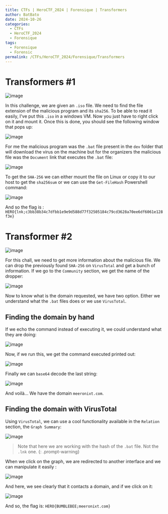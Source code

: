 ```yaml
---
title: CTFs | HeroCTF_2024 | Forensique | Transformers
author: BatBato
date: 2024-10-26
categories:
  - CTFs
  - HeroCTF_2024
  - Forensique
tags:
  - Forensique
  - Forensic
permalink: /CTFs/HeroCTF_2024/Forensique/Transformers
---
```

# Transformers #1

![image](https://raw.githubusercontent.com/Nouman404/nouman404.github.io/refs/heads/main/_posts/CTFs/HeroCTF_2024/photos/HeroCTF_2024_forensique_transformers_enonce1.png)

In this challenge, we are given an `.iso` file. We need to find the file extension of the malicious program and its `sha256`. To be able to read it easily, I've put this `.iso` in a windows VM. Now you just have to right click on it and mount it. Once this is done, you should see the following window that pops up:

![image](https://raw.githubusercontent.com/Nouman404/nouman404.github.io/refs/heads/main/_posts/CTFs/HeroCTF_2024/photos/HeroCTF_2024_forensique_transformers_window.png)

For me the malicious program was the `.bat` file present in the `dev` folder that will download the virus on the machine but for the organizers the malicious file was the `Document` link that executes the `.bat` file:

![image](https://raw.githubusercontent.com/Nouman404/nouman404.github.io/refs/heads/main/_posts/CTFs/HeroCTF_2024/photos/HeroCTF_2024_forensique_transformers_infoFolder.png)

To get the `SHA-256` we can either mount the file on Linux or copy it to our host to get the `sha256sum` or we can use the `Get-FileHash` Powershell command:

![image](https://raw.githubusercontent.com/Nouman404/nouman404.github.io/refs/heads/main/_posts/CTFs/HeroCTF_2024/photos/HeroCTF_2024_forensique_transformers_powershellCommand.png)

And so the flag is : `HERO{lnk;c3bb38b34c7dfbb1e9e9d588d77f32505184c79cd3628a70ee6df6061e128f3e}`


# Transformer #2

![image](https://raw.githubusercontent.com/Nouman404/nouman404.github.io/refs/heads/main/_posts/CTFs/HeroCTF_2024/photos/HeroCTF_2024_forensique_transformers_enonce2.png)

For this chall, we need to get more information about the malicious file. We can drop the previously found `SHA-256` on `VirusTotal` and get a bunch of information. If we go to the `Community` section, we get the name of the dropper:

![image](https://raw.githubusercontent.com/Nouman404/nouman404.github.io/refs/heads/main/_posts/CTFs/HeroCTF_2024/photos/HeroCTF_2024_forensique_transformers_dropper.png)

Now to know what is the domain requested, we have two option. Either we understand what the `.bat` files does or we use `VirusTotal`. 

## Finding the domain by hand

If we echo the command instead of executing it, we could understand what they are doing:

![image](https://raw.githubusercontent.com/Nouman404/nouman404.github.io/refs/heads/main/_posts/CTFs/HeroCTF_2024/photos/HeroCTF_2024_forensique_transformers_echo.png)

Now, if we run this, we get the command executed printed out:

![image](https://raw.githubusercontent.com/Nouman404/nouman404.github.io/refs/heads/main/_posts/CTFs/HeroCTF_2024/photos/HeroCTF_2024_forensique_transformers_powershell.png)

Finally we can `base64` decode the last string:

![image](https://raw.githubusercontent.com/Nouman404/nouman404.github.io/refs/heads/main/_posts/CTFs/HeroCTF_2024/photos/HeroCTF_2024_forensique_transformers_base64.png)

And voilà... We have the domain `meeronixt.com`.

## Finding the domain with VirusTotal

Using `VirusTotal`, we can use a cool functionality available in the `Relation` section, the `Graph Summary`:

![image](https://raw.githubusercontent.com/Nouman404/nouman404.github.io/refs/heads/main/_posts/CTFs/HeroCTF_2024/photos/HeroCTF_2024_forensique_transformers_graph1.png)

> Note that here we are working with the hash of the `.bat` file. Not the `.lnk` one.
{: .prompt-warning}

When we click on the graph, we are redirected to another interface and we can manipulate it easily :

![image](https://raw.githubusercontent.com/Nouman404/nouman404.github.io/refs/heads/main/_posts/CTFs/HeroCTF_2024/photos/HeroCTF_2024_forensique_transformers_graph2.png)

And here, we see clearly that it contacts a domain, and if we click on it:

![image](https://raw.githubusercontent.com/Nouman404/nouman404.github.io/refs/heads/main/_posts/CTFs/HeroCTF_2024/photos/HeroCTF_2024_forensique_transformers_domain.png)

And so, the flag is:
`HERO{BUMBLEBEE;meeronixt.com}`
